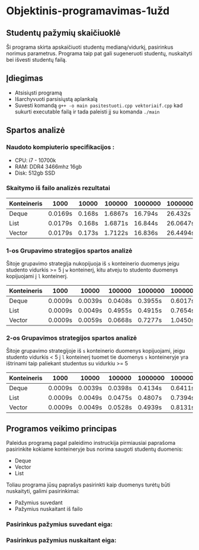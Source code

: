 # Objektinis-programavimas-1užd
## Studentų pažymių skaičiuoklė
Ši programa skirta apskaičiuoti studentų medianą/vidurkį, pasirinkus norimus parametrus. Programa taip pat gali sugeneruoti studentų, nuskaityti bei išvesti studentų failą.
## Įdiegimas
* Atsisiųsti programą
* Išarchyvuoti parsisiųstą aplankalą
* Suvesti komandą `g++ -o main pasitestuoti.cpp vektoriaif.cpp` kad sukurti executable failą ir tada paleisti jį su komanda `./main`
## Spartos analizė
### Naudoto kompiuterio specifikacijos :
* CPU: i7 - 10700k
* RAM: DDR4 3466mhz 16gb
* Disk: 512gb SSD
### Skaitymo iš failo analizės rezultatai

|Konteineris| 1000 | 10000 | 100000 | 1000000 | 10000000 |
|-----------|------|-------|--------|---------|----------|
|  Deque    |0.0169s|0.168s| 1.6867s| 16.794s | 26.432s  |
|   List    |0.0179s|0.168s| 1.6871s| 16.844s | 26.0647s |
|  Vector   |0.0179s|0.173s| 1.7122s| 16.836s | 26.4494s |

### 1-os Grupavimo strategijos spartos analizė

Šitoje grupavimo strategija nukopijuoja iš `s` konteinerio  duomenys jeigu studento vidurkis >= 5 į `w` konteinerį, kitu atveju to studento duomenys kopijuojami į `l` konteinerį.

|Konteineris| 1000 | 10000 | 100000 | 1000000 | 10000000 |
|-----------|------|-------|--------|---------|----------|
|  Deque    |0.0009s|0.0039s| 0.0408s| 0.3955s | 0.6017s  |
|   List    |0.0009s|0.0049s| 0.4955s| 0.4915s | 0.7654s |
|  Vector   |0.0009s|0.0059s|0.0668s| 0.7277s | 1.0450s |

### 2-os Grupavimos strategijos spartos analizė

Šitoje grupavimo strategijoje iš `s` konteinerio duomenys kopijuojami, jeigu studento vidurkis < 5 į `l` konteinerį tuomet tie duomenys `s` konteineryje yra ištrinami taip paliekant studentus su vidurkiu >= 5

|Konteineris| 1000 | 10000 | 100000 | 1000000 | 10000000 |
|-----------|------|-------|--------|---------|----------|
|  Deque    |0.0009s|0.0039s| 0.0398s| 0.4134s | 0.6411s  |
|   List    |0.0009s|0.0049s| 0.0475s| 0.4807s | 0.7394s |
|  Vector   |0.0009s|0.0049s|0.0528s| 0.4939s | 0.8131s |

## Programos veikimo principas

Paleidus programą pagal paleidimo instruckija pirmiausiai paprašoma pasirinkite kokiame konteineryje bus norima saugoti studentų duomenis:
* Deque
* Vector
* List

Toliau programa jūsų paprašys pasirinkti kaip duomenys turėtų būti nuskaityti, galimi pasirinkimai:
* Pažymius suvedant
* Pažymius nuskaitant iš failo

### Pasirinkus pažymius suvedant eiga:

### Pasirinkus pažymius nuskaitant eiga:
